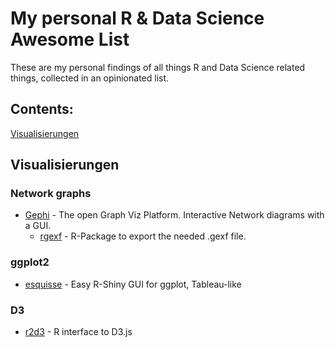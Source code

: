 # My personal R & Data Science Awesome List

These are my personal findings of all things R and Data Science related things, collected in an opinionated list.

## Contents:

[Visualisierungen](Visualisierungen)

## Visualisierungen

### Network graphs

- [Gephi](https://gephi.org) - The open Graph Viz Platform. Interactive Network diagrams with a GUI.
  - [rgexf](https://github.com/gvegayon/rgexf) - R-Package to export the needed .gexf file.

### ggplot2
- [esquisse](https://github.com/dreamRs/esquisse) - Easy R-Shiny GUI for ggplot, Tableau-like


### D3
- [r2d3](https://rstudio.github.io/r2d3/) - R interface to D3.js
